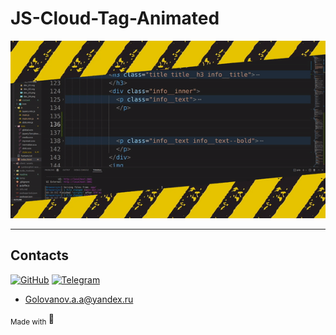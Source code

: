 # JS-Cloud-Tag-Animated

![gif](readme/underconstruction.gif)

---

## Contacts

[![GitHub](https://img.shields.io/badge/github-%23121011.svg?style=for-the-badge&logo=github&logoColor=white)](https://github.com/GolovanovAlex)
[![Telegram](https://img.shields.io/badge/Telegram-2CA5E0?style=for-the-badge&logo=telegram&logoColor=white)](https://t.me/GolovanovAlex)

- <a href="mailto:golovanov.a.a@yandex.ru" >Golovanov.a.a@yandex.ru</a>

<sub> Made with </sub>💙
